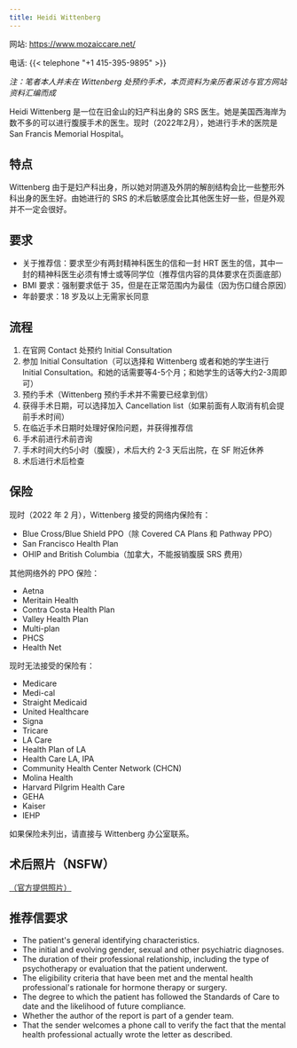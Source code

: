 ```yaml
---
title: Heidi Wittenberg
---
```


网站: <https://www.mozaiccare.net/>

电话: {{< telephone "+1 415-395-9895" >}}

*注：笔者本人并未在 Wittenberg 处预约手术，本页资料为亲历者采访与官方网站资料汇编而成*

Heidi Wittenberg 是一位在旧金山的妇产科出身的 SRS 医生。她是美国西海岸为数不多的可以进行腹膜手术的医生。现时（2022年2月），她进行手术的医院是 San Francis Memorial Hospital。


## 特点

Wittenberg 由于是妇产科出身，所以她对阴道及外阴的解剖结构会比一些整形外科出身的医生好。由她进行的 SRS 的术后敏感度会比其他医生好一些，但是外观并不一定会很好。

## 要求

- 关于推荐信：要求至少有两封精神科医生的信和一封 HRT 医生的信，其中一封的精神科医生必须有博士或等同学位（推荐信内容的具体要求在页面底部）
- BMI 要求：强制要求低于 35，但是在正常范围内为最佳（因为伤口缝合原因）
- 年龄要求：18 岁及以上无需家长同意

## 流程

1. 在官网 Contact 处预约 Initial Consultation
1. 参加 Initial Consultation（可以选择和 Wittenberg 或者和她的学生进行 Initial Consultation。和她的话需要等4-5个月；和她学生的话等大约2-3周即可）
1. 预约手术（Wittenberg 预约手术并不需要已经拿到信）
1. 获得手术日期，可以选择加入 Cancellation list（如果前面有人取消有机会提前手术时间）
1. 在临近手术日期时处理好保险问题，并获得推荐信
1. 手术前进行术前咨询
1. 手术时间大约5小时（腹膜），术后大约 2-3 天后出院，在 SF 附近休养
1. 术后进行术后检查

## 保险

现时（2022 年 2 月），Wittenberg 接受的网络内保险有：

- Blue Cross/Blue Shield PPO（除 Covered CA Plans 和 Pathway PPO）
- San Francisco Health Plan
- OHIP and British Columbia（加拿大，不能报销腹膜 SRS 费用）

其他网络外的 PPO 保险：

- Aetna
- Meritain Health
- Contra Costa Health Plan
- Valley Health Plan
- Multi-plan
- PHCS
- Health Net

现时无法接受的保险有：

- Medicare
- Medi-cal
- Straight Medicaid
- United Healthcare
- Signa
- Tricare
- LA Care
- Health Plan of LA
- Health Care LA, IPA
- Community Health Center Network (CHCN)
- Molina Health
- Harvard Pilgrim Health Care
- GEHA
- Kaiser
- IEHP

如果保险未列出，请直接与 Wittenberg 办公室联系。

## 术后照片（NSFW）

[（官方提供照片）](https://www.mozaiccare.net/vaginoplasty-photos)

## 推荐信要求

- The patient's general identifying characteristics.
- The initial and evolving gender, sexual and other psychiatric diagnoses.
- The duration of their professional relationship, including the type of psychotherapy or evaluation that the patient underwent.
- The eligibility criteria that have been met and the mental health professional's rationale for hormone therapy or surgery.
- The degree to which the patient has followed the Standards of Care to date and the likelihood of future compliance.
- Whether the author of the report is part of a gender team.
- That the sender welcomes a phone call to verify the fact that the mental health professional actually wrote the letter as described.
